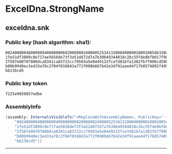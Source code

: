 # ExcelDna.StrongName

## exceldna.snk

### Public key (hash algorithm: sha1):
```
00240000048000009400000006020000002400005253413100040000010001005db330d3ef1083
1fe51df3809c8e717ae5658de73f3a51dd72d7a7b30b49344818c2bc55fde0bfb017f907e7af2b
2f507e08707800dca8341ca83722cc79503a5e8449132fce7d81bfa1302fb7f000cd58837ae337
b00b9940ec3e433a78c2f04f816843a772f098b667b42e3df91aae44f17b8574892f49576a256b
bb13bcd5
```

### Public key token
```
f225e9659857edbe
```

### AssemblyInfo

```csharp
[assembly: InternalsVisibleTo("<ReplaceWithAssemblyName>, PublicKey=" +
    "00240000048000009400000006020000002400005253413100040000010001005db330d3ef1083" +
    "1fe51df3809c8e717ae5658de73f3a51dd72d7a7b30b49344818c2bc55fde0bfb017f907e7af2b" +
    "2f507e08707800dca8341ca83722cc79503a5e8449132fce7d81bfa1302fb7f000cd58837ae337" +
    "b00b9940ec3e433a78c2f04f816843a772f098b667b42e3df91aae44f17b8574892f49576a256b" +
    "bb13bcd5")]
```

---
